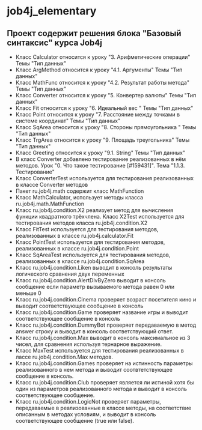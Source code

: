# job4j_elementary
## Проект содержит решения блока "Базовый синтаксис" курса Job4j
* Класс Calculator относится к уроку "3. Арифметические операции" Темы "Тип данных"
* Класс ArgMethod относится к уроку "4.1. Аргументы" Темы "Тип данных"
* Класс MathFunc относится к уроку "4.2. Результат работы метода" Темы "Тип данных"
* Класс Converter относится к уроку "5. Конвертер валюты" Темы "Тип данных"
* Класс Fit относится к уроку "6. Идеальный вес " Темы "Тип данных"
* Класс Point относится к уроку "7. Расстояние между точками в системе координат" Темы "Тип данных"
* Класс SqArea относится к уроку "8. Стороны прямоугольника " Темы "Тип данных"
* Класс TrgArea относится к уроку "9. Площадь треугольника" Темы "Тип данных"
* Класс Greeting относится к уроку "9.1. String" Темы "Тип данных"
* В класс Converter добавлено тестирование реализованных в нём методов. Урок "0. Что такое тестирование [#159431]".
Тема "1.1.3. Тестирование"
* Класс ConverterTest используется для тестирования реализованных в классе Converter методов
* Пакет ru.job4j.math содержит класс MathFunction 
* Класс MathCalculator, использует методы класса ru.job4j.math.MathFunction
* Класс ru.job4j.condition.X2 реализует метод для вычисления функции квадратного трёхчлена.
Класс X2Test используется для тестирования методов класса ru.job4j.condition.X2
* Класс FitTest используется для тестирования методов, реализованных в классе ru.job4j.calculator.Fit
* Класс PointTest используется для тестирования методов, реализованных в классе ru.job4j.condition.Point
* Класс SqAreaTest используется для тестирования методов, реализованных в классе ru.job4j.condition.SqArea
* Класс ru.job4j.condition.Liken выводит в консоль результаты логического сравнения двух переменных
* Класс ru.job4j.condition.AlertDivByZero выводит в консоль сообщение если параметр вызываемого метода равен 0 
или меньше 0
* Класс ru.job4j.condition.Cinema проверяет возраст посетителя кино и выводит соответствующее сообщение в консоль
* Класс ru.job4j.condition.Game проверяет название игры и выводит соответствующее сообщение в консоль
* Класс ru.job4j.condition.DummyBot проверяет передаваемую в метод answer строку и выводит в консоль соответствующий 
ответ.
* Класс ru.job4j.condition.Max выводит в консоль максимальное из 3 чисел, для сравнения используя тернарное выражение.
* Класс MaxTest используется для тестирования реализованных в лассе ru.job4j.condition.Max методов.
* Класс ru.job4j.condition.Games проверяет на истинность параметры реализованного в нем метода и выводит 
соотвтетствующее сообщение в консоль.
* Класс ru.job4j.condition.Club проверяет является ли истиной хотя бы один из параметров реализованного метода и 
выводит в консоль соответствующее сообщение.
* Класс ru.job4j.condition.LogicNot проверяет параметры, передаваемые в реализованные в классе методы, на соответствие
описанным в методах условиям, и выводит в консоль соответствующее сообщение (true или false).